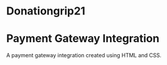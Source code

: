 # Donationgrip21
# Payment Gateway Integration
A payment gateway integration created using HTML and CSS.
